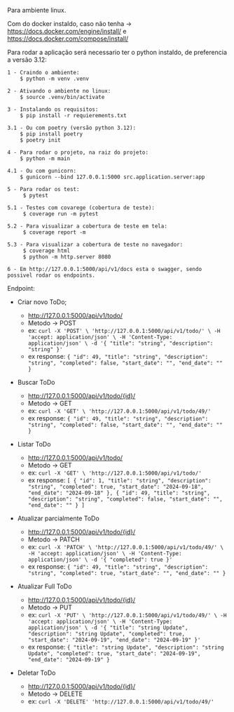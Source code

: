 Para ambiente linux.

Com do docker instaldo, caso não tenha -> https://docs.docker.com/engine/install/ e https://docs.docker.com/compose/install/

Para rodar a aplicação será necessario ter o python instaldo, de preferencia a versão 3.12:
    
    1 - Craindo o ambiente:
        $ python -m venv .venv

    2 - Ativando o ambiente no linux:
        $ source .venv/bin/activate

    3 - Instalando os requisitos:
        $ pip install -r requierements.txt

    3.1 - Ou com poetry (versão python 3.12):
        $ pip install poetry
        $ poetry init

    4 - Para rodar o projeto, na raiz do projeto:
        $ python -m main
   
    4.1 - Ou com gunicorn:
        $ gunicorn --bind 127.0.0.1:5000 src.application.server:app
   
    5 - Para rodar os test:
         $ pytest
    
    5.1 - Testes com covarege (cobertura de teste):
         $ coverage run -m pytest
    
    5.2 - Para visualizar a cobertura de teste em tela:
         $ coverage report -m

    5.3 - Para visualizar a cobertura de teste no navegador:
         $ coverage html
         $ python -m http.server 8080

    6 - Em http://127.0.0.1:5000/api/v1/docs esta o swagger, sendo possivel rodar os endpoints.


Endpoint:
  - Criar novo ToDo;
    - http://127.0.0.1:5000/api/v1/todo/
    - Metodo -> POST
    - ex: `curl -X 'POST' \
          'http://127.0.0.1:5000/api/v1/todo/' \
          -H 'accept: application/json' \
          -H 'Content-Type: application/json' \
          -d '{
          "title": "string",
          "description": "string"
          }'`
    - ex response: `{
                     "id": 49,
                     "title": "string",
                     "description": "string",
                     "completed": false,
                     "start_date": "",
                     "end_date": ""
                   }`


 - Buscar ToDo 
    - http://127.0.0.1:5000/api/v1/todo/{id}/
    - Metodo -> GET
    - ex: `curl -X 'GET' \
      'http://127.0.0.1:5000/api/v1/todo/49/'`
    - ex response: `{
                     "id": 49,
                     "title": "string",
                     "description": "string",
                     "completed": false,
                     "start_date": "",
                     "end_date": ""
                   }`


 - Listar ToDo
   - http://127.0.0.1:5000/api/v1/todo/
   - Metodo -> GET
   - ex: `curl -X 'GET' \
     'http://127.0.0.1:5000/api/v1/todo/'`
   - ex response: `[
                        {
                            "id": 1,
                            "title": "string",
                            "description": "string",
                            "completed": true,
                            "start_date": "2024-09-18",
                            "end_date": "2024-09-18"
                        },
                        {
                            "id": 49,
                            "title": "string",
                            "description": "string",
                            "completed": false,
                            "start_date": "",
                            "end_date": ""
                        }
                   ]`


 - Atualizar parcialmente ToDo
   - http://127.0.0.1:5000/api/v1/todo/{id}/
   - Metodo -> PATCH
   - ex: `curl -X 'PATCH' \
     'http://127.0.0.1:5000/api/v1/todo/49/' \
      -H 'accept: application/json' \
          -H 'Content-Type: application/json' \
          -d '{
           "completed": true
          }'`
   - ex response: `{
                     "id": 49,
                     "title": "string",
                     "description": "string",
                     "completed": true,
                     "start_date": "",
                     "end_date": ""
                   }`

 - Atualizar Full ToDo
   - http://127.0.0.1:5000/api/v1/todo/{id}/
   - Metodo -> PUT
   - ex: `curl -X 'PUT' \
      'http://127.0.0.1:5000/api/v1/todo/49/' \
   -H 'accept: application/json' \
       -H 'Content-Type: application/json' \
       -d '{
         "title": "string Update",
         "description": "string Update",
         "completed": true,
         "start_date": "2024-09-19",
         "end_date": "2024-09-19"
       }'`
   - ex response: `{
                 "title": "string Update",
                 "description": "string Update",
                 "completed": true,
                 "start_date": "2024-09-19",
                 "end_date": "2024-09-19"
               }`
 
 - Deletar ToDo
   - http://127.0.0.1:5000/api/v1/todo/{id}/
   - Metodo -> DELETE
   - ex: `curl -X 'DELETE' 'http://127.0.0.1:5000/api/v1/todo/49/'`